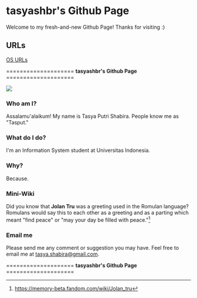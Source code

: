 # tasyashbr's Github Page
Welcome to my fresh-and-new Github Page!
Thanks for visiting :)

## URLs
[OS URLs](URLs/)

==================== **tasyashbr's Github Page** ====================

<img src="../tasya.jpg">

### Who am I?
Assalamu'alaikum!
My name is Tasya Putri Shabira. People know me as "Tasput."

### What do I do?
I'm an Information System student at Universitas Indonesia.

### Why?
Because.

### Mini-Wiki
Did you know that **Jolan Tru** was a greeting used in the Romulan language? Romulans would say this to each other as a greeting and as a parting which meant "find peace" or "may your day be filled with peace."[^1]

### Email me
Please send me any comment or suggestion you may have.
Feel free to email me at [tasya.shabira@gmail.com](<mailto:tasya.shabira@gmail.com?subject=Hello Tasya&body=Hi, I already visited your Github Page and I have some advice that might help you.>).

==================== **tasyashbr's Github Page** ====================

[^1]: https://memory-beta.fandom.com/wiki/Jolan_tru
